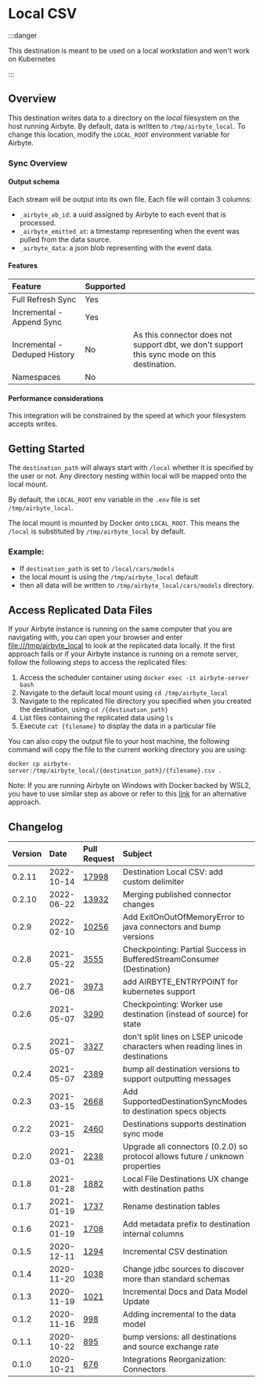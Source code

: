 # Local CSV

:::danger

This destination is meant to be used on a local workstation and won't work on Kubernetes

:::

## Overview

This destination writes data to a directory on the _local_ filesystem on the host running Airbyte. By default, data is written to `/tmp/airbyte_local`. To change this location, modify the `LOCAL_ROOT` environment variable for Airbyte.

### Sync Overview

#### Output schema

Each stream will be output into its own file. Each file will contain 3 columns:

* `_airbyte_ab_id`: a uuid assigned by Airbyte to each event that is processed.
* `_airbyte_emitted_at`: a timestamp representing when the event was pulled from the data source.
* `_airbyte_data`: a json blob representing with the event data.

#### Features

| Feature | Supported |  |
| :--- | :--- | :--- |
| Full Refresh Sync | Yes |  |
| Incremental - Append Sync | Yes |  |
| Incremental - Deduped History | No | As this connector does not support dbt, we don't support this sync mode on this destination. |
| Namespaces | No |  |

#### Performance considerations

This integration will be constrained by the speed at which your filesystem accepts writes.

## Getting Started

The `destination_path` will always start with `/local` whether it is specified by the user or not. Any directory nesting within local will be mapped onto the local mount.

By default, the `LOCAL_ROOT` env variable in the `.env` file is set `/tmp/airbyte_local`.

The local mount is mounted by Docker onto `LOCAL_ROOT`. This means the `/local` is substituted by `/tmp/airbyte_local` by default.

### Example:

* If `destination_path` is set to `/local/cars/models`
* the local mount is using the `/tmp/airbyte_local` default
* then all data will be written to `/tmp/airbyte_local/cars/models` directory.

## Access Replicated Data Files

If your Airbyte instance is running on the same computer that you are navigating with, you can open your browser and enter [file:///tmp/airbyte\_local](file:///tmp/airbyte_local) to look at the replicated data locally. If the first approach fails or if your Airbyte instance is running on a remote server, follow the following steps to access the replicated files:

1. Access the scheduler container using `docker exec -it airbyte-server bash`
2. Navigate to the default local mount using `cd /tmp/airbyte_local`
3. Navigate to the replicated file directory you specified when you created the destination, using `cd /{destination_path}`
4. List files containing the replicated data using `ls`
5. Execute `cat {filename}` to display the data in a particular file

You can also copy the output file to your host machine, the following command will copy the file to the current working directory you are using:

```text
docker cp airbyte-server:/tmp/airbyte_local/{destination_path}/{filename}.csv .
```

Note: If you are running Airbyte on Windows with Docker backed by WSL2, you have to use similar step as above or refer to this [link](../../operator-guides/locating-files-local-destination.md) for an alternative approach.

## Changelog

| Version | Date       | Pull Request                                             | Subject |
|:--------|:-----------|:---------------------------------------------------------| :--- |
| 0.2.11  | 2022-10-14 | [17998](https://github.com/airbytehq/airbyte/pull/17998) | Destination Local CSV: add custom delimiter |
| 0.2.10  | 2022-06-22 | [13932](https://github.com/airbytehq/airbyte/pull/13932) | Merging published connector changes |
| 0.2.9   | 2022-02-10 | [10256](https://github.com/airbytehq/airbyte/pull/10256) | Add ExitOnOutOfMemoryError to java connectors and bump versions |
| 0.2.8   | 2021-05-22 | [3555](https://github.com/airbytehq/airbyte/pull/3555)   | Checkpointing: Partial Success in BufferedStreamConsumer (Destination) |
| 0.2.7   | 2021-06-08 | [3973](https://github.com/airbytehq/airbyte/pull/3973)   | add AIRBYTE_ENTRYPOINT for kubernetes support |
| 0.2.6   | 2021-05-07 | [3290](https://github.com/airbytehq/airbyte/pull/3290)   | Checkpointing: Worker use destination (instead of source) for state |
| 0.2.5   | 2021-05-07 | [3327](https://github.com/airbytehq/airbyte/pull/3327)   | don't split lines on LSEP unicode characters when reading lines in destinations |
| 0.2.4   | 2021-05-07 | [2389](https://github.com/airbytehq/airbyte/pull/3289)   | bump all destination versions to support outputting messages |
| 0.2.3   | 2021-03-15 | [2668](https://github.com/airbytehq/airbyte/pull/2668)   | Add SupportedDestinationSyncModes to destination specs objects |
| 0.2.2   | 2021-03-15 | [2460](https://github.com/airbytehq/airbyte/pull/2460)   | Destinations supports destination sync mode |
| 0.2.0   | 2021-03-01 | [2238](https://github.com/airbytehq/airbyte/pull/2238)   | Upgrade all connectors (0.2.0) so protocol allows future / unknown properties |
| 0.1.8   | 2021-01-28 | [1882](https://github.com/airbytehq/airbyte/pull/1882)   | Local File Destinations UX change with destination paths |
| 0.1.7   | 2021-01-19 | [1737](https://github.com/airbytehq/airbyte/pull/1737)   | Rename destination tables |
| 0.1.6   | 2021-01-19 | [1708](https://github.com/airbytehq/airbyte/pull/1708)   | Add metadata prefix to destination internal columns |
| 0.1.5   | 2020-12-11 | [1294](https://github.com/airbytehq/airbyte/pull/1294)   | Incremental CSV destination |
| 0.1.4   | 2020-11-20 | [1038](https://github.com/airbytehq/airbyte/pull/1038)   | Change jdbc sources to discover more than standard schemas |
| 0.1.3   | 2020-11-19 | [1021](https://github.com/airbytehq/airbyte/pull/1021)   | Incremental Docs and Data Model Update |
| 0.1.2   | 2020-11-16 | [998](https://github.com/airbytehq/airbyte/pull/998)     | Adding incremental to the data model |
| 0.1.1   | 2020-10-22 | [895](https://github.com/airbytehq/airbyte/pull/895)     | bump versions: all destinations and source exchange rate |
| 0.1.0   | 2020-10-21 | [676](https://github.com/airbytehq/airbyte/pull/676)     | Integrations Reorganization: Connectors |


